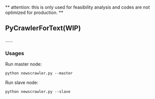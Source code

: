 ** attention: this is only used for feasibility analysis and codes are not optimized for production. **

## PyCrawlerForText(WIP) ##

......

### Usages ###

Run master node:

```
python newscrawler.py --master
```

Run slave node:

```
python newscrawler.py --slave
```